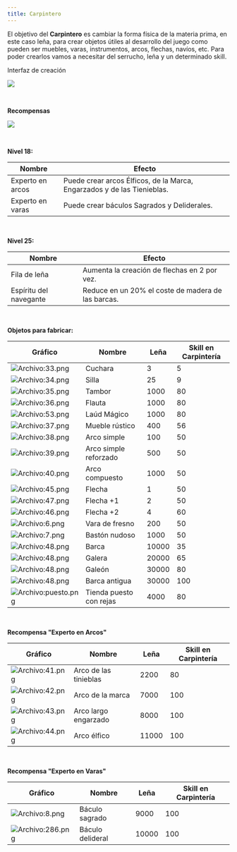 ```yaml
---
title: Carpintero
---
```


El objetivo del **Carpintero** es cambiar la forma física de la materia prima, en este caso leña, para crear objetos útiles al desarrollo del juego como pueden ser muebles, varas, instrumentos, arcos, flechas, navíos, etc. Para poder crearlos vamos a necesitar del serrucho, leña y un determinado skill.

Interfaz de creación

![](images/trabajador/carpintero/inter.png)

<br />

**Recompensas**

![](images/trabajador/carpintero.png)

<br />

**Nivel 18:**

| **Nombre** | **Efecto** |
| --- | --- |
| Experto en arcos | Puede crear arcos Élficos, de la Marca, Engarzados y de las Tienieblas. |
| Experto en varas | Puede crear báculos Sagrados y Deliderales. |

<br />

**Nivel 25:**

| **Nombre** | **Efecto** |
| --- | --- |
| Fila de leña | Aumenta la creación de flechas en 2 por vez. |
| Espíritu del navegante | Reduce en un 20% el coste de madera de las barcas. |

<br />

**Objetos para fabricar:**

| **Gráfico** | **Nombre** | **Leña** | **Skill en Carpintería** |
| --- | --- | --- | --- |
| ![Archivo:33.png](images/trabajador/carpintero/33.png) | Cuchara | 3   | 5   |
| ![Archivo:34.png](images/trabajador/carpintero/34.png) | Silla | 25  | 9   |
| ![Archivo:35.png](images/trabajador/carpintero/35.png) | Tambor | 1000 | 80  |
| ![Archivo:36.png](images/trabajador/carpintero/36.png) | Flauta | 1000 | 80  |
| ![Archivo:53.png](images/trabajador/carpintero/53.png) | Laúd Mágico | 1000 | 80  |
| ![Archivo:37.png](images/trabajador/carpintero/37.png) | Mueble rústico | 400 | 56  |
| ![Archivo:38.png](images/trabajador/carpintero/38.png) | Arco simple | 100 | 50  |
| ![Archivo:39.png](images/trabajador/carpintero/39.png) | Arco simple reforzado | 500 | 50  |
| ![Archivo:40.png](images/trabajador/carpintero/40.png) | Arco compuesto | 1000 | 50  |
| ![Archivo:45.png](images/trabajador/carpintero/45.png) | Flecha | 1   | 50  |
| ![Archivo:47.png](images/trabajador/carpintero/47.png) | Flecha +1 | 2   | 50  |
| ![Archivo:46.png](images/trabajador/carpintero/46.png) | Flecha +2 | 4   | 60  |
| ![Archivo:6.png](images/trabajador/carpintero/6.png) | Vara de fresno | 200 | 50  |
| ![Archivo:7.png](images/trabajador/carpintero/7.png) | Bastón nudoso | 1000 | 50  |
| ![Archivo:48.png](images/trabajador/carpintero/48.png) | Barca | 10000 | 35  |
| ![Archivo:48.png](images/trabajador/carpintero/48.png) | Galera | 20000 | 65  |
| ![Archivo:48.png](images/trabajador/carpintero/48.png) | Galeón | 30000 | 80  |
| ![Archivo:48.png](images/trabajador/carpintero/48.png) | Barca antigua | 30000 | 100 |
| ![Archivo:puesto.png](images/trabajador/carpintero/puesto.png) | Tienda puesto con rejas | 4000 | 80  |

<br />

**Recompensa "Experto en Arcos"**

| **Gráfico** | **Nombre** | **Leña** | **Skill en Carpintería** |
| --- | --- | --- | --- |
| ![Archivo:41.png](images/trabajador/carpintero/41.png) | Arco de las tinieblas | 2200 | 80  |
| ![Archivo:42.png](images/trabajador/carpintero/42.png) | Arco de la marca | 7000 | 100 |
| ![Archivo:43.png](images/trabajador/carpintero/43.png) | Arco largo engarzado | 8000 | 100 |
| ![Archivo:44.png](images/trabajador/carpintero/44.png) | Arco élfico | 11000 | 100 |

<br />

**Recompensa "Experto en Varas"**

| **Gráfico** | **Nombre** | **Leña** | **Skill en Carpintería** |
| --- | --- | --- | --- |
| ![Archivo:8.png](images/trabajador/carpintero/8.png) | Báculo sagrado | 9000 | 100 |
| ![Archivo:286.png](images/trabajador/carpintero/286.png) | Báculo delideral | 10000 | 100 |
